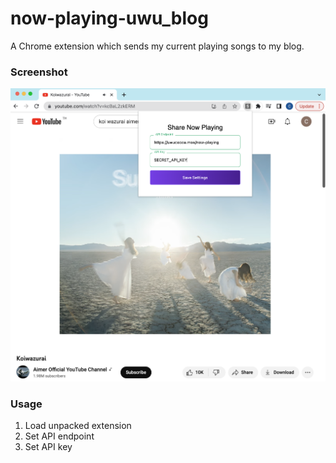 # now-playing-uwu_blog
A Chrome extension which sends my current playing songs to my blog.

### Screenshot
![Screenshot](./screenshot.png)

### Usage
1. Load unpacked extension
2. Set API endpoint
3. Set API key
